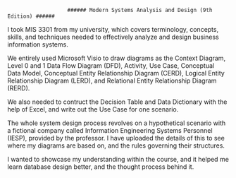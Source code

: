                        ###### Modern Systems Analysis and Design (9th Edition) ######

I took MIS 3301 from my university, which covers terminology, concepts, skills, and techniques needed to effectively analyze and design business information systems.

We entirely used Microsoft Visio to draw diagrams as the Context Diagram, Level 0 and 1 Data Flow Diagram (DFD), Activity, Use Case, Conceptual Data Model,
Conceptual Entity Relationship Diagram (CERD), Logical Entity Relationship Diagram (LERD), and Relational Entity Relationship Diagram (RERD). 

We also needed to contruct the Decision Table and Data Dictionary with the help of Excel, and write out the Use Case for one scenario. 

The whole system design process revolves on a hypothetical scenario with a fictional company called Information Engineering Systems Personnel (IESP), 
provided by the professor. I have uploaded the details of this to see where my diagrams are based on, and the rules governing their structures.  

I wanted to showcase my understanding within the course, and it helped me learn database design better, and the thought process behind it.

